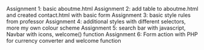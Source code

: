 Assignment 1: basic aboutme.html
Assignment 2: add table to aboutme.html and created contact.html with basic form
Assignment 3: basic style rules from professor
Assignment 4: additional styles with different selectors, more my own colour scheme
Assignment 5: search bar with javascript, Navbar with icons, welcome() function
Assignment 6: Form action with PHP for currency converter and welcome function
